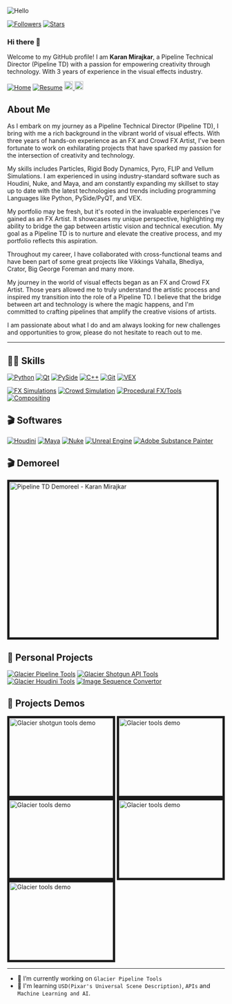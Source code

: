 ![Hello](https://assets.zyrosite.com/dJoeeRZbOlTP171J/glacier_tools_thhumbnail-YX4XGRqGvvu0lPaG.png)




[![Followers](https://img.shields.io/github/followers/karanfx?style=social)](https://github.com/karanfx/)
[![Stars](https://img.shields.io/github/stars/karanfx?style=social)](https://github.com/karanfx/)

### Hi there 👋

<!--
**karanfx/karanfx** is a ✨ _special_ ✨ repository because its `README.md` (this file) appears on your GitHub profile.

Here are some ideas to get you started:

- 🔭 I’m currently working on ...
- 🌱 I’m currently learning ...
- 👯 I’m looking to collaborate on ...
- 🤔 I’m looking for help with ...
- 💬 Ask me about ...
- 📫 How to reach me: ...
- 😄 Pronouns: ...
- ⚡ Fun fact: ...
-->
<p>
Welcome to my GitHub profile! I am <b>Karan Mirajkar</b>, a Pipeline Technical Director (Pipeline TD) with a passion for empowering creativity through technology. 
With 3 years of experience in the visual effects industry.
</p>

[![Home](https://img.shields.io/badge/%F0%9F%8F%A0-Home-22AA00)](https://www.karanmirajkar.com/)
[![Resume](https://img.shields.io/badge/Resume-blue)](https://www.karanmirajkar.com/td/)
<a href='https://www.linkedin.com/in/karanmirajkar51/'>
    <img src='https://img.shields.io/badge/LinkedIn-blue?logo=linkedin&logoColor=white&style=for-the-badge' height=20>
</a>
<a href='https://www.imdb.com/name/nm14840976/?ref_=ext_shr_lnk'>
    <img src='https://img.shields.io/badge/IMDB-yellow?logo=IMDB&logoColor=black&style=for-the-badge' height=20>
</a>


<h2>About Me</h2>

As I embark on my journey as a Pipeline Technical Director (Pipeline TD), I bring with me a rich background in the vibrant world of visual effects. With three years of hands-on experience as an FX and Crowd FX Artist, I've been fortunate to work on exhilarating projects that have sparked my passion for the intersection of creativity and technology.

 My skills includes Particles, Rigid Body Dynamics, Pyro, FLIP and Vellum Simulations. I am experienced in using industry-standard software such as Houdini, Nuke, and Maya, and am constantly expanding my skillset to stay up to date with the latest technologies and trends including programming Languages like Python, PySide/PyQT, and VEX.

My portfolio may be fresh, but it's rooted in the invaluable experiences I've gained as an FX Artist. It showcases my unique perspective, highlighting my ability to bridge the gap between artistic vision and technical execution. My goal as a Pipeline TD is to nurture and elevate the creative process, and my portfolio reflects this aspiration.

Throughout my career, I have collaborated with cross-functional teams and have been part of some great projects like Vikkings Vahalla, Bhediya, Crator, Big George Foreman and many more.

My journey in the world of visual effects began as an FX and Crowd FX Artist. Those years allowed me to truly understand the artistic process and inspired my transition into the role of a Pipeline TD. 
I believe that the bridge between art and technology is where the magic happens, and I'm committed to crafting pipelines that amplify the creative visions of artists. 

I am passionate about what I do and am always looking for new challenges and opportunities to grow, please do not hesitate to reach out to me.

---
<!-- [![Image Sequence Convertor](https://github-readme-stats.vercel.app/api?username=karanfx&show_icons=true&theme=dark#gh-dark-mode-only)](https://github.com/karanfx/) -->


<h2>🧑‍💻 Skills</h2>

<p>
    <a href="https://www.python.org/"><img alt="Python" src="https://img.shields.io/badge/-Python-8DD6F9?style=flat-square&logo=python&logoColor=gray" /></a>
    <a href="https://www.qt.io/"><img alt="Qt" src="https://img.shields.io/badge/Qt-%23217346.svg?logo=Qt&logoColor=white&style=flat-square" /></a>
    <a href="https://wiki.qt.io/Qt_for_Python"><img alt="PySide" src="https://img.shields.io/badge/-PySide-43853d?style=flat-square&logo=PySide" /></a>
    <a href="https://www.pixar.com/usd><img alt="USD" src="https://img.shields.io/badge/-USD-00FFFF?style=flat-square&logo=USD&color=088389" /></a>
    <a href="https://cplusplus.com/"><img alt="C++" src="https://img.shields.io/badge/C++-8DD6F9?style=flat-square&logo=c%2B%2B&logoColor=gray" /></a>
    <a href="https://git-scm.com/"><img alt="Git" src="https://img.shields.io/badge/-Git-F05032?style=flat-square&logo=git&logoColor=white" /></a>
    <a href="https://www.sidefx.com/"><img alt="VEX" src="https://img.shields.io/badge/-VEX-2450B2?style=flat-square&logo=Houdini" /></a>

</p>

[![FX Simulations](https://img.shields.io/badge/FX_Simulations-black)](https://www.karanmirajkar.com/about/)
[![Crowd Simulation](https://img.shields.io/badge/Crowd_Simulations-black)](https://www.karanmirajkar.com/about/)
[![Procedural FX/Tools](https://img.shields.io/badge/Procedural_FX-black)](https://www.karanmirajkar.com/about/)
[![Compositing](https://img.shields.io/badge/Compositing-black)](https://www.karanmirajkar.com/about/)




<h2>🎬 Softwares</h2>

<p>
    <a href="https://www.sidefx.com/"><img alt="Houdini" src="https://img.shields.io/badge/-Houdini-43853d?style=flat-square&logo=Houdini" /></a>
    <a href="https://www.autodesk.com/products/maya/overview"><img alt="Maya" src="https://img.shields.io/badge/-Maya-43853d?color=088389&style=flat-square&logoColor=FFFFFF&logo=Autodesk" /></a>
    <a href="https://www.foundry.com/products/nuke-family/nuke"><img alt="Nuke" src="https://img.shields.io/badge/-Nuke-F9B41B?style=flat-square&logoColor=000000&logo=nuke" /></a>
    <a href="https://www.unrealengine.com/en-US"><img alt="Unreal Engine" src="https://img.shields.io/badge/-Unreal Engine-43853d?style=flat-square&color=000000&logo=Unreal Engine&logoColor=white" /></a>
    <a href="https://www.adobe.com/in/products/substance3d-painter.html"><img alt="Adobe Substance Painter" src="https://img.shields.io/badge/-Substance_Painter-43853d?style=flat-square&logo=adobecreativecloud" /></a>

</p>

<h2>🎬 Demoreel</h2>

<a href="http://www.youtube.com/watch?feature=player_embedded&v=g5bOdtcngwA
" target="_blank"><img src="http://img.youtube.com/vi/46lxPxqMsCQ/0.jpg" 
alt="Pipeline TD Demoreel - Karan Mirajkar" width="480" height="360" border="5" /></a>


<h2>🔭 Personal Projects</h2>
<!-- <h3><img src="https://gist.githubusercontent.com/ColinKennedy/28d2b8adb975320acffae1e032b43478/raw/1347e26257f604939eb425cfa3291cc832a077bb/usd.svg" height=20> OpenCV</h3> -->

[![Glacier Pipeline Tools](https://github-readme-stats.vercel.app/api/pin/?username=karanfx&repo=Glacier_Pipeline_Tools)](https://github.com/karanfx/Glacier_Pipeline_Tools)
[![Glacier Shotgun API Tools](https://github-readme-stats.vercel.app/api/pin/?username=karanfx&repo=shotgun_api_pipeline)](https://github.com/karanfx/shotgun_api_pipeline)
[![Glacier Houdini Tools](https://github-readme-stats.vercel.app/api/pin/?username=karanfx&repo=shotgun_api_pipeline)](https://github.com/karanfx/shotgun_api_pipeline)
[![Image Sequence Convertor](https://github-readme-stats.vercel.app/api/pin/?username=karanfx&repo=opencv_seq_to_video_converter)](https://github.com/karanfx/opencv_seq_to_video_converter)


<h2>🔭 Projects Demos</h2>

<a href="http://www.youtube.com/watch?feature=player_embedded&v=46lxPxqMsCQ
" target="_blank"><img src="http://img.youtube.com/vi/46lxPxqMsCQ/0.jpg" 
alt="Glacier shotgun tools demo" width="240" height="180" border="5" /></a>
<a href="http://www.youtube.com/watch?feature=player_embedded&v=xZ9CERVqZrU
" target="_blank"><img src="http://img.youtube.com/vi/xZ9CERVqZrU/0.jpg" 
alt="Glacier tools demo" width="240" height="180" border="5" /></a>
<a href="http://www.youtube.com/watch?feature=player_embedded&v=wKVq7e5qRC8
" target="_blank"><img src="http://img.youtube.com/vi/wKVq7e5qRC8/0.jpg" 
alt="Glacier tools demo" width="240" height="180" border="5" /></a>
<a href="http://www.youtube.com/watch?feature=player_embedded&v=lIOpYki8xyM
" target="_blank"><img src="http://img.youtube.com/vi/lIOpYki8xyM/0.jpg" 
alt="Glacier tools demo" width="240" height="180" border="5" /></a>
<a href="http://www.youtube.com/watch?feature=player_embedded&v=E5xEySDjwvE
" target="_blank"><img src="http://img.youtube.com/vi/E5xEySDjwvE/0.jpg" 
alt="Glacier tools demo" width="240" height="180" border="5" /></a>


---
- 🔭 I’m currently working on `Glacier Pipeline Tools`
- 🌱 I'm learning `USD(Pixar's Universal Scene Description)`, `APIs` and `Machine Learning and AI`.
